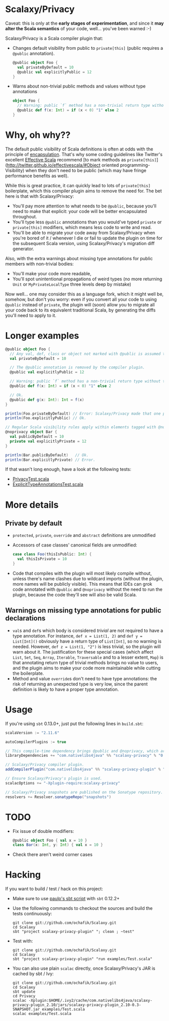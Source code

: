 # Scalaxy/Privacy

Caveat: this is only at the **early stages of experimentation**, and since it **may alter the Scala semantics** of your code, well... you've been warned :-)

Scalaxy/Privacy is a Scala compiler plugin that:
* Changes default visibility from public to `private[this]` (public requires a `@public` annotation).

  ```scala
  @public object Foo {
    val privateByDefault = 10
    @public val explicitlyPublic = 12
  }
  ```

* Warns about non-trivial public methods and values without type annotations

  ```scala
  object Foo {
    // Warning: public `f` method has a non-trivial return type without type annotation.
    @public def f(x: Int) = if (x < 0) "1" else 2
  }
  ```

# Why, oh why??

The default public visibility of Scala definitions is often at odds with the principle of [encapsulation](http://en.wikipedia.org/wiki/Encapsulation_(object-oriented_programming)).
That's why some coding guidelines like Twitter's excellent [Effective Scala](http://twitter.github.io/effectivescala/) recommend [to mark methods as `private[this]`](http://twitter.github.io/effectivescala/#Object oriented programming-Visibility) when they don't need to be public (which may have fringe performance benefits as well).

While this is great practice, it can quickly lead to lots of `private[this]` boilerplate, which this compiler plugin aims to remove the need for. The bet here is that with Scalaxy/Privacy:
* You'll pay more attention to what needs to be `@public`, because you'll need to make that explicit: your code will be better encapsulated throughout.
* You'll type less `@public` annotations than you would've typed `private` or `private[this]` modifiers, which means less code to write and read.
* You'll be able to migrate your code away from Scalaxy/Privacy when you're bored of it / whenever I die or fail to update the plugin on time for the subsequent Scala version, using Scalaxy/Privacy's migration diff generator.

Also, with the extra warnings about missing type annotations for public members with non-trivial bodies:
* You'll make your code more readable,
* You'll spot unintentional propagations of weird types (no more returning `Unit` or `MyPrivateLocalType` three levels deep by mistake)

Now well... one may consider this as a language fork, which it might well be, somehow, but don't you worry: even if you convert all your code to using `@public` instead of `private`, the plugin will (soon) allow you to migrate all your code back to its equivalent traditional Scala, by generating the diffs you'll need to apply to it.

# Longer examples

```scala
@public object Foo {
  // Any val, def, class or object not marked with @public is assumed to be private[this].
  val privateByDefault = 10

  // The @public annotation is removed by the compiler plugin.
  @public val explicitlyPublic = 12

  // Warning: public `f` method has a non-trivial return type without type annotation.
  @public def f(x: Int) = if (x < 0) "1" else 2

  // Ok.
  @public def g(x: Int): Int = f(x)
}

println(Foo.privateByDefault) // Error: Scalaxy/Privacy made that one private[this].
println(Foo.explicitlyPublic) // Ok.

// Regular Scala visibility rules apply within elements tagged with @noprivacy
@noprivacy object Bar {
  val publicByDefault = 10
  private val explicitlyPrivate = 12
}

println(Bar.publicByDefault)   // Ok.
println(Bar.explicitlyPrivate) // Error.
```

If that wasn't long enough, have a look at the following tests:
* [PrivacyTest.scala](https://github.com/ochafik/Scalaxy/blob/master/Privacy/Plugin/src/test/scala/scalaxy/PrivacyTest.scala)
* [ExplicitTypeAnnotationsTest.scala](https://github.com/ochafik/Scalaxy/blob/master/Privacy/Plugin/src/test/scala/scalaxy/ExplicitTypeAnnotationsTest.scala)

# More details

## Private by default

* `protected`, `private`, `override` and `abstract` definitions are unmodified
* Accessors of case classes' canonical fields are unmodified:

  ```scala
  case class Foo(thisIsPublic: Int) {
    val thisIsPrivate = 10
  }
  ```

* Code that compiles with the plugin will most likely compile without, unless there's name clashes due to wildcard imports (without the plugin, more names will be publicly visible). This means that IDEs can grok code annotated with `@public` and `@noprivacy` without the need to run the plugin, because the code they'll see will also be valid Scala.

## Warnings on missing type annotations for public declarations

* `val`s and `def`s which body is considered _trivial_ are not required to have a type annotation.
  For instance, `def x = List(1, 2)` and `def y = List[Int]()` obviously have a return type of `List[Int]`, so no warning is needed.
  However, `def z = List(1, "2")` is less trivial, so the plugin will warn about it.
  The justification for these special cases (which affect `List`, `Set`, `Seq`, `Array`, `Iterable`, `Traversable` and to a lesser extent, `Map`) is that annotating return type of trivial methods brings no value to users, and the plugin aims to make your code more maintainable while cutting the boilerplate.
* Method and value `override`s don't need to have type annotations: the risk of returning an unexpected type is very low, since the parent definition is likely to have a proper type annotation.

# Usage

If you're using `sbt` 0.13.0+, just put the following lines in `build.sbt`:
```scala
scalaVersion := "2.11.6"

autoCompilerPlugins := true

// This compile-time dependency brings @public and @noprivacy, which are only needed to avoid confusing IDEs.
libraryDependencies += "com.nativelibs4java" %% "scalaxy-privacy" % "0.3-SNAPSHOT" % "provided"

// Scalaxy/Privacy compiler plugin.
addCompilerPlugin("com.nativelibs4java" %% "scalaxy-privacy-plugin" % "0.3-SNAPSHOT")

// Ensure Scalaxy/Privacy's plugin is used.
scalacOptions += "-Xplugin-require:scalaxy-privacy"

// Scalaxy/Privacy snapshots are published on the Sonatype repository.
resolvers += Resolver.sonatypeRepo("snapshots")
```

# TODO

- Fix issue of double modifiers:

  ```scala
  @public object Foo { val x = 10 }
  class Bar(x: Int, y: Int) { val x = 10 }
  ```
- Check there aren't weird corner cases

# Hacking

If you want to build / test / hack on this project:
- Make sure to use [paulp's sbt script](https://github.com/paulp/sbt-extras) with `sbt` 0.12.2+
- Use the following commands to checkout the sources and build the tests continuously:

  ```
  git clone git://github.com/ochafik/Scalaxy.git
  cd Scalaxy
  sbt "project scalaxy-privacy-plugin" "; clean ; ~test"
  ```

- Test with:

  ```
  git clone git://github.com/ochafik/Scalaxy.git
  cd Scalaxy
  sbt "project scalaxy-privacy-plugin" "run examples/Test.scala"
  ```

- You can also use plain `scalac` directly, once Scalaxy/Privacy's JAR is cached by sbt / Ivy:

  ```
  git clone git://github.com/ochafik/Scalaxy.git
  cd Scalaxy
  sbt update
  cd Privacy
  scalac -Xplugin:$HOME/.ivy2/cache/com.nativelibs4java/scalaxy-privacy-plugin_2.10/jars/scalaxy-privacy-plugin_2.10-0.3-SNAPSHOT.jar examples/Test.scala
  scalac examples/Test.scala
  ```
